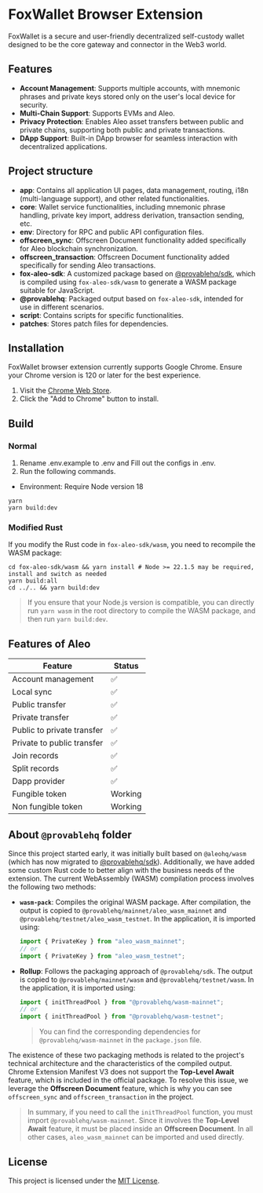 # FoxWallet Browser Extension

FoxWallet is a secure and user-friendly decentralized self-custody wallet designed to be the core gateway and connector in the Web3 world.

## Features

- **Account Management**: Supports multiple accounts, with mnemonic phrases and private keys stored only on the user's local device for security.
- **Multi-Chain Support**: Supports EVMs and Aleo.
- **Privacy Protection**: Enables Aleo asset transfers between public and private chains, supporting both public and private transactions.
- **DApp Support**: Built-in DApp browser for seamless interaction with decentralized applications.

## Project structure

- **app**: Contains all application UI pages, data management, routing, i18n (multi-language support), and other related functionalities.
- **core**: Wallet service functionalities, including mnemonic phrase handling, private key import, address derivation, transaction sending, etc.
- **env**: Directory for RPC and public API configuration files.
- **offscreen_sync**: Offscreen Document functionality added specifically for Aleo blockchain synchronization.
- **offscreen_transaction**: Offscreen Document functionality added specifically for sending Aleo transactions.
- **fox-aleo-sdk**: A customized package based on [@provablehq/sdk](https://github.com/ProvableHQ/sdk), which is compiled using `fox-aleo-sdk/wasm` to generate a WASM package suitable for JavaScript.
- **@provablehq**: Packaged output based on `fox-aleo-sdk`, intended for use in different scenarios.
- **script**: Contains scripts for specific functionalities.
- **patches**: Stores patch files for dependencies.

## Installation

FoxWallet browser extension currently supports Google Chrome. Ensure your Chrome version is 120 or later for the best experience.

1. Visit the [Chrome Web Store](https://chrome.google.com/webstore/detail/foxwallet/pmmnimefaichbcnbndcfpaagbepnjaig).
2. Click the "Add to Chrome" button to install.

## Build

### Normal

1. Rename .env.example to .env and Fill out the configs in .env.
2. Run the following commands.

- Environment: Require Node version 18

```shell
yarn
yarn build:dev
```

### Modified Rust  

If you modify the Rust code in `fox-aleo-sdk/wasm`, you need to recompile the WASM package:  

```shell
cd fox-aleo-sdk/wasm && yarn install # Node >= 22.1.5 may be required, install and switch as needed
yarn build:all
cd ../.. && yarn build:dev
```

> If you ensure that your Node.js version is compatible, you can directly run `yarn wasm` in the root directory to compile the WASM package, and then run `yarn build:dev`.

## Features of Aleo

| Feature                    | Status             |
| -------------------------- | ------------------ |
| Account management         | :white_check_mark: |
| Local sync                 | :white_check_mark: |
| Public transfer            | :white_check_mark: |
| Private transfer           | :white_check_mark: |
| Public to private transfer | :white_check_mark: |
| Private to public transfer | :white_check_mark: |
| Join records               | :white_check_mark: |
| Split records              | :white_check_mark: |
| Dapp provider              | :white_check_mark: |
| Fungible token             | Working            |
| Non fungible token         | Working            |

## About `@provablehq` folder

Since this project started early, it was initially built based on `@aleohq/wasm` (which has now migrated to [@provablehq/sdk](https://github.com/ProvableHQ/sdk)). Additionally, we have added some custom Rust code to better align with the business needs of the extension. The current WebAssembly (WASM) compilation process involves the following two methods:

- **`wasm-pack`**: Compiles the original WASM package. After compilation, the output is copied to `@provablehq/mainnet/aleo_wasm_mainnet` and `@provablehq/testnet/aleo_wasm_testnet`. In the application, it is imported using:
  ```js
  import { PrivateKey } from "aleo_wasm_mainnet";
  // or
  import { PrivateKey } from "aleo_wasm_testnet";
  ```
- **Rollup**: Follows the packaging approach of `@provablehq/sdk`. The output is copied to `@provablehq/mainnet/wasm` and `@provablehq/testnet/wasm`. In the application, it is imported using:
  ```js
  import { initThreadPool } from "@provablehq/wasm-mainnet";
  // or
  import { initThreadPool } from "@provablehq/wasm-testnet";
  ```
  > You can find the corresponding dependencies for `@provablehq/wasm-mainnet` in the `package.json` file.

The existence of these two packaging methods is related to the project's technical architecture and the characteristics of the compiled output. Chrome Extension Manifest V3 does not support the **Top-Level Await** feature, which is included in the official package. To resolve this issue, we leverage the **Offscreen Document** feature, which is why you can see `offscreen_sync` and `offscreen_transaction` in the project.

> In summary, if you need to call the `initThreadPool` function, you must import `@provablehq/wasm-mainnet`. Since it involves the **Top-Level Await** feature, it must be placed inside an **Offscreen Document**. In all other cases, `aleo_wasm_mainnet` can be imported and used directly.

## License

This project is licensed under the [MIT License](./LICENSE).
